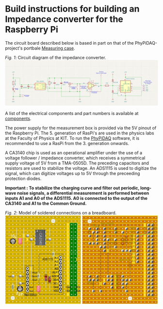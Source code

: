 # Build instructions for building an Impedance converter for the Raspberry Pi
The circuit board described below is based in part on that of the PhyPiDAQ-project's portbale [Measuring case](https://github.com/PhyPiDAQ/MeasuringCase).

*Fig. 1*: Circuit diagram of the impedance converter.  
                    ![Figure 1](images/Circuit_diagram.png)

A list of the electrical components and part numbers is available at [components](/docs/components).

The power supply for the measurement box is provided via the 5V pinout of the Raspberry Pi.
The 5. generation of RasPi's are used in the physics labs at the Faculty of Physics at KIT. To run the [PhyPiDAQ](https://github.com/PhyPiDAQ) software, it is recommended to use a RasPi from the 3. generation onwards.

A CA3140 chip is used as an operational amplifier under the use of a voltage follower / impedance converter, which receives a symmetrical supply voltage of 5V from a TMA-0505D. The preceding capacitors and resistors are used to stabilize the voltage.
An ADS1115 is used to digitize the signal, which can digitize voltages up to 5V through the preceeding protection diodes.

**Important : To stabilize the charging curve and filter out periodic, long-wave noise signals, a differential measurement is performed between inputs A1 and A0 of the ADS1115. A0 is connected to the output of the CA3140 and A1 to the Common Ground.**

*Fig. 2*: Model of soldered connections on a breadboard.  
                    ![Figure 2](images/Modell_breadboard.jpg)